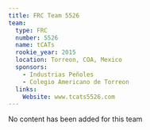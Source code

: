 ```yaml
---
title: FRC Team 5526
team:
  type: FRC
  number: 5526
  name: tCATs
  rookie_year: 2015
  location: Torreon, COA, Mexico
  sponsors:
    - Industrias Peñoles
    - Colegio Americano de Torreon
  links:
    Website: www.tcats5526.com
---
```

No content has been added for this team